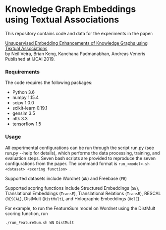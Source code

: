 # Knowledge Graph Embeddings using Textual Associations
This repository contains code and data for the experiments in the paper:

[Unsupervised Embedding Enhancements of Knowledge Graphs using Textual Associations]()\
by Neil Veira, Brian Keng, Kanchana Padmanabhan, Andreas Veneris\
Published at IJCAI 2019.

### Requirements
The code requires the following packages: 
 - Python 3.6
 - numpy 1.15.4
 - scipy 1.0.0
 - scikit-learn 0.19.1
 - gensim 3.5
 - nltk 3.3
 - tensorflow 1.5

### Usage
All experimental configurations can be run through the script run.py (see run.py --help for details), which performs the data processing, training, and evaluation steps. Seven bash scripts are provided to reproduce the seven configurations from the paper. The command format is ```run_<model>.sh <dataset> <scoring function> ```.

Supported datasets include Wordnet (``WN``) and Freebase (``FB``)

Supported scoring functions include Structured Embeddings (``SE``), Translational Embeddings (``TransE``), Translational Relations (``TransR``), RESCAL (``RESCAL``), DistMult (``DistMult``), and Holographic Embeddings (``HolE``). 

For example, to run the FeatureSum model on Wordnet using the DistMult scoring function, run

```
./run_FeatureSum.sh WN DistMult 
```
